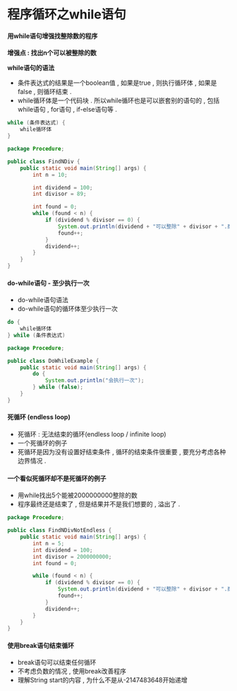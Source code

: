 # 程序循环之while语句

#### 用while语句增强找整除数的程序

**增强点 : 找出n个可以被整除的数**

**while语句的语法**

* 条件表达式的结果是一个boolean值 , 如果是true , 则执行循环体 , 如果是false , 则循环结束 . 
* while循环体是一个代码块 . 所以while循环也是可以嵌套别的语句的 , 包括while语句 , for语句 , if-else语句等 . 

```java
while (条件表达式) {
    while循环体
}
```

```java
package Procedure;

public class FindNDiv {
    public static void main(String[] args) {
        int n = 10;

        int dividend = 100;
        int divisor = 89;

        int found = 0;
        while (found < n) {
            if (dividend % divisor == 0) {
                System.out.println(dividend + "可以整除" + divisor + ".商是" + dividend);
                found++;
            }
            dividend++;
        }
    }
}
```

#### do-while语句 - 至少执行一次

* do-while语句语法
* do-while语句的循环体至少执行一次

```java
do {
    while循环体
} while (条件表达式)
```

```java
package Procedure;

public class DoWhileExample {
    public static void main(String[] args) {
        do {
            System.out.println("会执行一次");
        } while (false);
    }
}
```

#### 死循环 \(endless loop\)

* 死循环 : 无法结束的循环\(endless loop / infinite loop\)
* 一个死循环的例子
* 死循环是因为没有设置好结束条件 , 循环的结束条件很重要 , 要充分考虑各种边界情况 . 

#### 一个看似死循环却不是死循环的例子

* 用while找出5个能被2000000000整除的数
* 程序最终还是结束了 , 但是结果并不是我们想要的 , 溢出了 . 

```java
package Procedure;

public class FindNDivNotEndless {
    public static void main(String[] args) {
        int n = 5;
        int dividend = 100;
        int divisor = 2000000000;
        int found = 0;

        while (found < n) {
            if (dividend % divisor == 0) {
                System.out.println(dividend + "可以整除" + divisor + ".商是" + dividend);
                found++;
            }
            dividend++;
        }
    }
}
```

#### 使用break语句结束循环

* break语句可以结束任何循环
* 不考虑负数的情况 , 使用break改善程序
* 理解String start的内容 , 为什么不是从-2147483648开始递增



